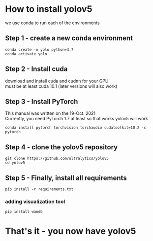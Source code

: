 # How to install yolov5
we use conda to run each of the environments 
## Step 1 - create a new conda environment
```
conda create -n yolo python=3.7
conda activate yolo
```


## Step 2 - Install cuda
download and install cuda and cudnn for your GPU \
must be at least cuda 10.1 (later versions will also work)

## Step 3 - Install PyTorch
This manual was written on the 19-Oct. 2021 \
Currently, you need PyTorch 1.7 at least so that works yolov5 will work

```
conda install pytorch torchvision torchaudio cudatoolkit=10.2 -c pytorch
```

## Step 4 - clone the yolov5 repository
```
git clone https://github.com/ultralytics/yolov5
cd yolov5
```

## Step 5 - Finally, install all requirements
```
pip install -r requirements.txt
```

### adding visualization tool
```
pip install wandb
```

# That's it - you now have yolov5 

